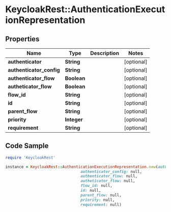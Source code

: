 # KeycloakRest::AuthenticationExecutionRepresentation

## Properties

Name | Type | Description | Notes
------------ | ------------- | ------------- | -------------
**authenticator** | **String** |  | [optional] 
**authenticator_config** | **String** |  | [optional] 
**authenticator_flow** | **Boolean** |  | [optional] 
**autheticator_flow** | **Boolean** |  | [optional] 
**flow_id** | **String** |  | [optional] 
**id** | **String** |  | [optional] 
**parent_flow** | **String** |  | [optional] 
**priority** | **Integer** |  | [optional] 
**requirement** | **String** |  | [optional] 

## Code Sample

```ruby
require 'KeycloakRest'

instance = KeycloakRest::AuthenticationExecutionRepresentation.new(authenticator: null,
                                 authenticator_config: null,
                                 authenticator_flow: null,
                                 autheticator_flow: null,
                                 flow_id: null,
                                 id: null,
                                 parent_flow: null,
                                 priority: null,
                                 requirement: null)
```


